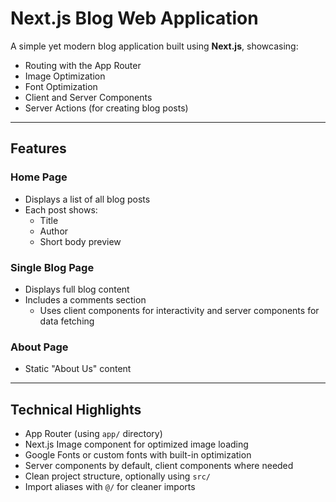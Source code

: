 # Next.js Blog Web Application

A simple yet modern blog application built using **Next.js**, showcasing:

- Routing with the App Router  
- Image Optimization  
- Font Optimization  
- Client and Server Components  
- Server Actions (for creating blog posts)

---

## Features

### Home Page
- Displays a list of all blog posts  
- Each post shows:  
  - Title  
  - Author  
  - Short body preview

### Single Blog Page
- Displays full blog content  
- Includes a comments section  
  - Uses client components for interactivity and server components for data fetching


### About Page
- Static "About Us" content

---

## Technical Highlights

- App Router (using `app/` directory)  
- Next.js Image component for optimized image loading  
- Google Fonts or custom fonts with built-in optimization  
- Server components by default, client components where needed  
- Clean project structure, optionally using `src/`  
- Import aliases with `@/` for cleaner imports
